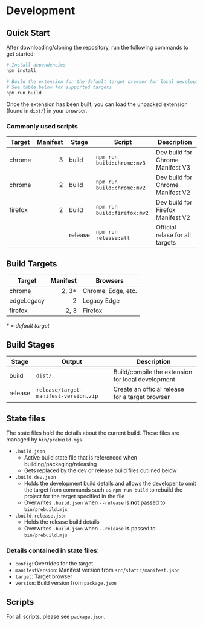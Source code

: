 # Development
## Quick Start
After downloading/cloning the repository, run the following commands to get started:

```sh
# Install dependencies
npm install

# Build the extension for the default target browser for local development
# See table below for supported targets
npm run build
```

Once the extension has been built, you can load the unpacked extension (found in `dist/`) in your browser.

### Commonly used scripts
| Target  | Manifest | Stage   | Script                      | Description                       |
|---------|---------:|---------|-----------------------------|-----------------------------------|
| chrome  |        3 | build   | `npm run build:chrome:mv3`  | Dev build for Chrome Manifest V3  |
| chrome  |        2 | build   | `npm run build:chrome:mv2`  | Dev build for Chrome Manifest V2  |
| firefox |        2 | build   | `npm run build:firefox:mv2` | Dev build for Firefox Manifest V2 |
|         |          | release | `npm run release:all`       | Official relase for all targets   |

## Build Targets
| Target     | Manifest | Browsers           |
|------------|---------:|--------------------|
| chrome     |    2, 3* | Chrome, Edge, etc. |
| edgeLegacy |        2 | Legacy Edge        |
| firefox    |     2, 3 | Firefox            |

_* = default target_

## Build Stages
| Stage   | Output                                | Description                                       |
|---------|---------------------------------------|---------------------------------------------------|
| build   | `dist/`                               | Build/compile the extension for local development |
| release | `release/target-manifest-version.zip` | Create an official release for a target browser   |

## State files
The state files hold the details about the current build. These files are managed by `bin/prebuild.mjs`.
- `.build.json`
  - Active build state file that is referenced when building/packaging/releasing
  - Gets replaced by the dev or release build files outlined below
- `.build.dev.json`
  - Holds the development build details and allows the developer to omit the target from commands such as `npm run build` to rebuild the project for the target specified in the file
  - Overwrites `.build.json` when `--release` is **not** passed to `bin/prebuild.mjs`
- `.build.release.json`
  - Holds the release build details
  - Overwrites `.build.json` when `--release` **is** passed to `bin/prebuild.mjs`

### Details contained in state files:
- `config`: Overrides for the target
- `manifestVersion`: Manifest version from `src/static/manifest.json`
- `target`: Target browser
- `version`: Build version from `package.json`

## Scripts
For all scripts, please see `package.json`.
